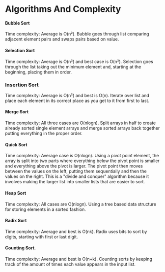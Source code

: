 # Algorithms And Complexity

#### Bubble Sort
Time complexity: Average is O(n²).
Bubble goes through list comparing adjacent element pairs and swaps pairs based on value.

#### Selection Sort
Time complexity: Average is O(n²) and best case is O(n²).
Selection goes through the list taking out the minimum element and, starting at the beginning, placing them in order.

### Insertion Sort
Time complexity: Average is O(n²) and best is O(n).
Iterate over list and place each element in its correct place as you get to it from first to last.

#### Merge Sort
Time complexity: All three cases are O(nlogn).
Split arrays in half to create already sorted single element arrays and merge sorted arrays back together putting everything in the proper order.

#### Quick Sort
Time complexity: Average case is O(nlogn).
Using a pivot point element, the array is split into two parts where everything below the pivot point is smaller and everything above the pivot is larger. The pivot point then moves between the values on the left, putting them sequentially and then the values on the right. This is a "divide and conquer" algorithm because it involves making the larger list into smaller lists that are easier to sort.

#### Heap Sort
Time complexity: All cases are O(nlogn).
Using a tree based data structure for storing elements in a sorted fashion.

#### Radix Sort
Time complexity: Average and best is O(nk).
Radix uses bits to sort by digits, starting with first or last digit.

#### Counting Sort.
Time complexity: Average and best is O(n+k).
Counting sorts by keeping track of the amount of times each value appears in the input list.
